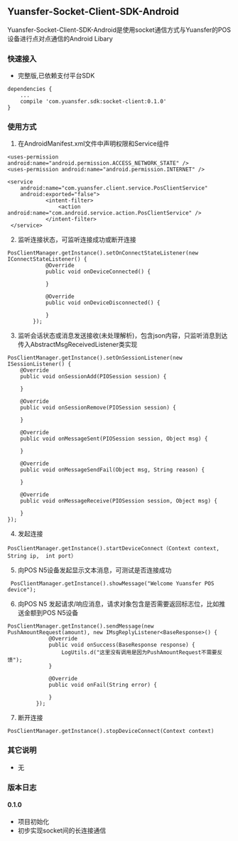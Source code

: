 ## Yuansfer-Socket-Client-SDK-Android
Yuansfer-Socket-Client-SDK-Android是使用socket通信方式与Yuansfer的POS设备进行点对点通信的Android Libary

### 快速接入
* 完整版,已依赖支付平台SDK
```
dependencies {
    ...
    compile 'com.yuansfer.sdk:socket-client:0.1.0'
}
```

### 使用方式
1. 在AndroidManifest.xml文件中声明权限和Service组件
```
<uses-permission android:name="android.permission.ACCESS_NETWORK_STATE" />
<uses-permission android:name="android.permission.INTERNET" />

<service
    android:name="com.yuansfer.client.service.PosClientService"
    android:exported="false">
            <intent-filter>
                <action android:name="com.android.service.action.PosClientService" />
            </intent-filter>
 </service>
```
2. 监听连接状态，可监听连接成功或断开连接
```
PosClientManager.getInstance().setOnConnectStateListener(new IConnectStateListener() {
            @Override
            public void onDeviceConnected() {

            }

            @Override
            public void onDeviceDisconnected() {

            }
        });

```
3. 监听会话状态或消息发送接收(未处理解析)，包含json内容，只监听消息到达传入AbstractMsgReceivedListener类实现
```
PosClientManager.getInstance().setOnSessionListener(new ISessionListener() {
    @Override
    public void onSessionAdd(PIOSession session) {

    }

    @Override
    public void onSessionRemove(PIOSession session) {

    }

    @Override
    public void onMessageSent(PIOSession session, Object msg) {

    }

    @Override
    public void onMessageSendFail(Object msg, String reason) {

    }

    @Override
    public void onMessageReceive(PIOSession session, Object msg) {

    }
});

```
4. 发起连接
```
PosClientManager.getInstance().startDeviceConnect（Context context, String ip,  int port）
```
5. 向POS N5设备发起显示文本消息，可测试是否连接成功
```
 PosClientManager.getInstance().showMessage("Welcome Yuansfer POS device");
```
6. 向POS N5 发起请求/响应消息，请求对象包含是否需要返回标志位，比如推送金额到POS N5设备
```
PosClientManager.getInstance().sendMessage(new PushAmountRequest(amount), new IMsgReplyListener<BaseResponse>() {
             @Override
             public void onSuccess(BaseResponse response) {
                 LogUtils.d("这里没有调用是因为PushAmountRequest不需要反馈");
             }

             @Override
             public void onFail(String error) {

             }
         });

```
7. 断开连接
```
PosClientManager.getInstance().stopDeviceConnect(Context context)
```

### 其它说明
* 无

### 版本日志

#### 0.1.0
- 项目初始化
- 初步实现socket间的长连接通信